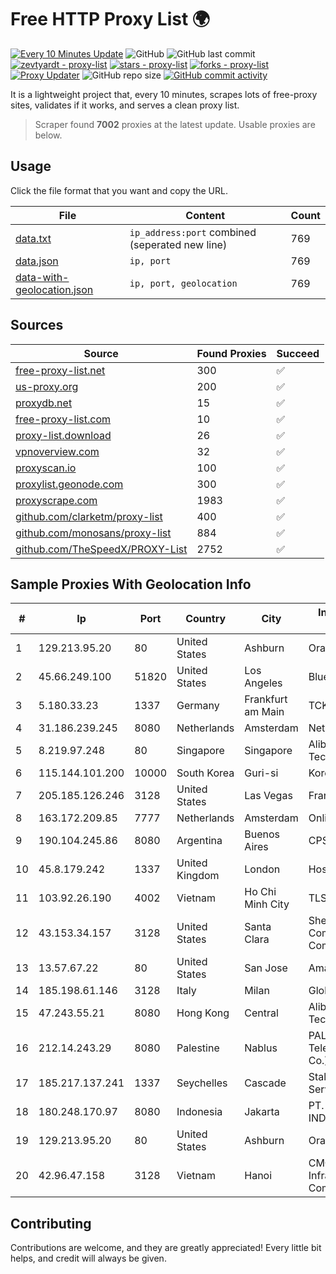 
# Free HTTP Proxy List 🌍

[![Every 10 Minutes Update](https://github.com/mertguvencli/http-proxy-list/actions/workflows/main.yml/badge.svg?branch=main)](https://github.com/mertguvencli/http-proxy-list/actions/workflows/main.yml)
![GitHub](https://img.shields.io/github/license/mertguvencli/http-proxy-list)
![GitHub last commit](https://img.shields.io/github/last-commit/mertguvencli/http-proxy-list)
[![zevtyardt - proxy-list](https://img.shields.io/static/v1?label=zevtyardt&message=proxy-list&color=blue&logo=github)](https://github.com/zevtyardt/proxy-list "Go to GitHub repo")
[![stars - proxy-list](https://img.shields.io/github/stars/zevtyardt/proxy-list?style=social)](https://github.com/zevtyardt/proxy-list)
[![forks - proxy-list](https://img.shields.io/github/forks/zevtyardt/proxy-list?style=social)](https://github.com/zevtyardt/proxy-list)
[![Proxy Updater](https://github.com/zevtyardt/proxy-list/workflows/Proxy%20Updater/badge.svg)](https://github.com/zevtyardt/proxy-list/actions?query=workflow:"Proxy+Updater")
![GitHub repo size](https://img.shields.io/github/repo-size/zevtyardt/proxy-list)
[![GitHub commit activity](https://img.shields.io/github/commit-activity/m/zevtyardt/proxy-list?logo=commits)](https://github.com/zevtyardt/proxy-list/commits/main)

It is a lightweight project that, every 10 minutes, scrapes lots of free-proxy sites, validates if it works, and serves a clean proxy list.

> Scraper found **7002** proxies at the latest update. Usable proxies are below.

## Usage

Click the file format that you want and copy the URL.

|File|Content|Count|
|----|-------|-----|
|[data.txt](https://raw.githubusercontent.com/mertguvencli/http-proxy-list/main/proxy-list/data.txt)|`ip_address:port` combined (seperated new line)|769|
|[data.json](https://raw.githubusercontent.com/mertguvencli/http-proxy-list/main/proxy-list/data.json)|`ip, port`|769|
|[data-with-geolocation.json](https://raw.githubusercontent.com/mertguvencli/http-proxy-list/main/proxy-list/data-with-geolocation.json)|`ip, port, geolocation`|769|

## Sources

|Source|Found Proxies|Succeed|
|------|-------------|-------|
|[free-proxy-list.net](https://free-proxy-list.net)|300|✅|
|[us-proxy.org](https://www.us-proxy.org)|200|✅|
|[proxydb.net](http://proxydb.net)|15|✅|
|[free-proxy-list.com](https://free-proxy-list.com/?page=&port=&type%5B%5D=http&type%5B%5D=https&up_time=0&search=Search)|10|✅|
|[proxy-list.download](https://www.proxy-list.download/HTTP)|26|✅|
|[vpnoverview.com](https://vpnoverview.com/privacy/anonymous-browsing/free-proxy-servers)|32|✅|
|[proxyscan.io](https://www.proxyscan.io)|100|✅|
|[proxylist.geonode.com](https://proxylist.geonode.com/api/proxy-list?limit=300&page=1&sort_by=lastChecked&sort_type=desc&protocols=http,https)|300|✅|
|[proxyscrape.com](https://api.proxyscrape.com/v2/?request=displayproxies&protocol=http&timeout=10000&country=all&ssl=all&anonymity=all)|1983|✅|
|[github.com/clarketm/proxy-list](https://raw.githubusercontent.com/clarketm/proxy-list/master/proxy-list-raw.txt)|400|✅|
|[github.com/monosans/proxy-list](https://raw.githubusercontent.com/monosans/proxy-list/main/proxies/http.txt)|884|✅|
|[github.com/TheSpeedX/PROXY-List](https://raw.githubusercontent.com/TheSpeedX/PROXY-List/master/http.txt)|2752|✅|


## Sample Proxies With Geolocation Info

|#|Ip|Port|Country|City|Internet Service Provider|
|-|--|----|-------|----|-------------------------|
|1|129.213.95.20|80|United States|Ashburn|Oracle Corporation|
|2|45.66.249.100|51820|United States|Los Angeles|BlueVPS OU|
|3|5.180.33.23|1337|Germany|Frankfurt am Main|TCK OOO|
|4|31.186.239.245|8080|Netherlands|Amsterdam|NetSkope Inc|
|5|8.219.97.248|80|Singapore|Singapore|Alibaba (US) Technology Co., Ltd.|
|6|115.144.101.200|10000|South Korea|Guri-si|Korea Telecom|
|7|205.185.126.246|3128|United States|Las Vegas|FranTech Solutions|
|8|163.172.209.85|7777|Netherlands|Amsterdam|Online SAS NL|
|9|190.104.245.86|8080|Argentina|Buenos Aires|CPS|
|10|45.8.179.242|1337|United Kingdom|London|Hostland LLC|
|11|103.92.26.190|4002|Vietnam|Ho Chi Minh City|TLSOFT|
|12|43.153.34.157|3128|United States|Santa Clara|Shenzhen Tencent Computer Systems Company Limited|
|13|13.57.67.22|80|United States|San Jose|Amazon.com, Inc.|
|14|185.198.61.146|3128|Italy|Milan|Global Router LLC|
|15|47.243.55.21|8080|Hong Kong|Central|Alibaba (US) Technology Co., Ltd.|
|16|212.14.243.29|8080|Palestine|Nablus|PALTEL (Palestine Telecommunications Co.).|
|17|185.217.137.241|1337|Seychelles|Cascade|Stallion Network Services Limited|
|18|180.248.170.97|8080|Indonesia|Jakarta|PT. TELKOM INDONESIA|
|19|129.213.95.20|80|United States|Ashburn|Oracle Corporation|
|20|42.96.47.158|3128|Vietnam|Hanoi|CMC Telecom Infrastructure Company|



## Contributing

Contributions are welcome, and they are greatly appreciated! Every
little bit helps, and credit will always be given.

